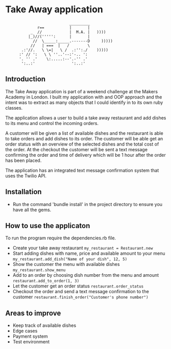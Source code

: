 Take Away application
==================
```
                            _________
              r==           |       |
           _  //            |  M.A. |   ))))
          |_)//(''''':      |       |
            //  \_____:_____.-------D     )))))
           //   | ===  |   /        \
       .:'//.   \ \=|   \ /  .:'':./    )))))
      :' // ':   \ \ ''..'--:'-.. ':
      '. '' .'    \:.....:--'.-'' .'
       ':..:'                ':..:'

 ```

Introduction
-------
The Take Away application is part of a weekend challenge at the Makers Academy in London. I built my application with and OOP approach and the intent was to extract as many objects that I could identify in to its own ruby classes.

The application allows a user to build a take away restaurant and add dishes to its menu and control the incoming orders.

A customer will be given a list of available dishes and the restaurant is able to take orders and add dishes to its order. The customer will be able get an order status with an overview of the selected dishes and the total cost of the order. At the checkout the customer will be sent a text message confirming the order and time of delivery which will be 1 hour after the order has been placed.

The application has an integrated text message confirmation system that uses the Twilio API.


Installation
-----
* Run the command 'bundle install' in the project directory to ensure you have all the gems.


How to use the applicaton
-----

To run the program require the dependencies.rb file.

* Create your take away restaurant
  ``my_restaurant = Restaurant.new``
* Start adding dishes with name, price and available amount to your menu
  ``my_restaurant.add_dish("Name of your dish", 12, 5)``
* Show the customer the menu with available dishes
  ``my_restaurant.show_menu``
* Add to an order by choosing dish number from the menu and amount
  ``restaurant.add_to_order(1, 3)``
* Let the customer get an order status
  ``restaurant.order_status``
* Checkout the order and send a text message confirmation to the customer
  ``restaurant.finish_order("Customer's phone number")``

Areas to improve
-----

* Keep track of available dishes
* Edge cases
* Payment system
* Test environment
